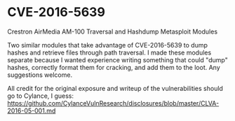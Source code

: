 # CVE-2016-5639
Crestron AirMedia AM-100 Traversal and Hashdump Metasploit Modules

Two similar modules that take advantage of CVE-2016-5639 to dump hashes and retrieve files through path traversal. I made these modules separate because I wanted experience writing something that could "dump" hashes, correctly format them for cracking, and add them to the loot. Any suggestions welcome.


All credit for the original exposure and writeup of the vulnerabilities should go to Cylance, I guess:
https://github.com/CylanceVulnResearch/disclosures/blob/master/CLVA-2016-05-001.md

